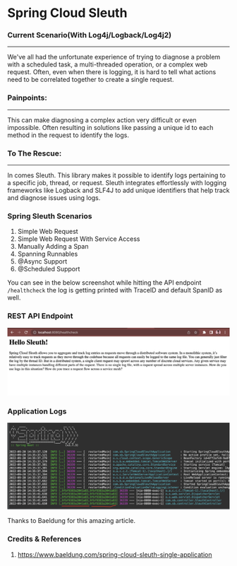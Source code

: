 # Spring Cloud Sleuth 

### Current Scenario(With Log4j/Logback/Log4j2)
***

We've all had the unfortunate experience of trying to diagnose a problem with a scheduled task, a multi-threaded operation, or a complex web request. Often, even when there is logging, it is hard to tell what actions need to be correlated together to create a single request. 

### Painpoints:
***
This can make diagnosing a complex action very difficult or even impossible. Often resulting in solutions like passing a unique id to each method in the request to identify the logs.

### To The Rescue:
***

In comes Sleuth. This library makes it possible to identify logs pertaining to a specific job, thread, or request. Sleuth integrates effortlessly with logging frameworks like Logback and SLF4J to add unique identifiers that help track and diagnose issues using logs.

### Spring Sleuth Scenarios
1. Simple Web Request
2. Simple Web Request With Service Access
3. Manually Adding a Span
4. Spanning Runnables
5. @Async Support
6. @Scheduled Support

You can see in the below screenshot while hitting the API endpoint `/healthcheck` the log is getting printed with TraceID and default SpanID as well.
### REST API Endpoint 

![Spring Cloud Sleuth API Demo](screenshots/api.png "Log with TraceID and SpanID")

### Application Logs

![Spring Cloud Sleuth Demo](screenshots/demo.png "Log with TraceID and SpanID")


Thanks to Baeldung for this amazing article. 
### Credits & References

1. https://www.baeldung.com/spring-cloud-sleuth-single-application
